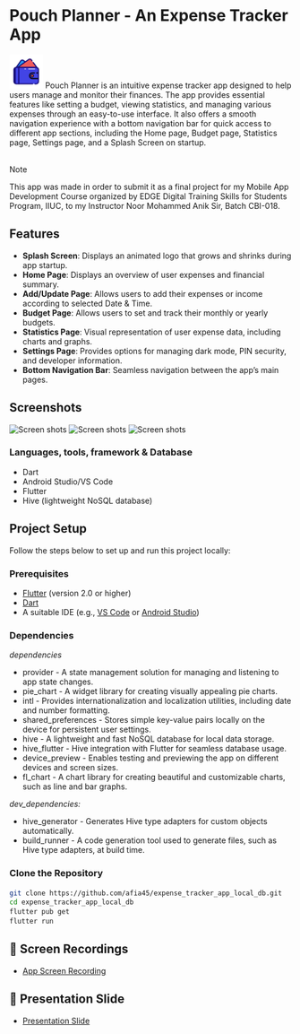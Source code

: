 # Pouch Planner - An Expense Tracker App

<img src="asset/images/ic_launcher.png" alt="Homepage" width="60" height="60">
Pouch Planner is an intuitive expense tracker app designed to help users manage and monitor their finances. The app provides essential features like setting a budget, viewing statistics, and managing various expenses through an easy-to-use interface. It also offers a smooth navigation experience with a bottom navigation bar for quick access to different app sections, including the Home page, Budget page, Statistics page, Settings page, and a Splash Screen on startup.
<br />
<br />

> [!NOTE]
> This app was made in order to submit it as a final project for my Mobile App Development Course organized by EDGE Digital Training Skills for Students Program, IIUC, to my Instructor Noor Mohammed Anik Sir, Batch CBI-018.

<!--```diff
@@ This app was made in order to submit it as a final project for my Mobile App Development Course organized by EDGE Digital Training Skills for Students Program, IIUC, to my Instructor Noor Mohammed Anik Sir, Batch CBI-018. @@
```-->
## Features

- **Splash Screen**: Displays an animated logo that grows and shrinks during app startup.
- **Home Page**: Displays an overview of user expenses and financial summary.
- **Add/Update Page**: Allows users to add their expenses or income according to selected Date & Time.
- **Budget Page**: Allows users to set and track their monthly or yearly budgets.
- **Statistics Page**: Visual representation of user expense data, including charts and graphs.
- **Settings Page**: Provides options for managing dark mode, PIN security, and developer information.
- **Bottom Navigation Bar**: Seamless navigation between the app’s main pages.

## Screenshots

![Screen shots](asset/images/ss.png)
![Screen shots](asset/images/ss2.png)
![Screen shots](asset/images/ss1.png)

### Languages, tools, framework & Database
- Dart
- Android Studio/VS Code
- Flutter
- Hive (lightweight NoSQL database)

## Project Setup

Follow the steps below to set up and run this project locally:

### Prerequisites

- [Flutter](https://flutter.dev/docs/get-started/install) (version 2.0 or higher)
- [Dart](https://dart.dev/get-dart)
- A suitable IDE (e.g., [VS Code](https://code.visualstudio.com/) or [Android Studio](https://developer.android.com/studio))

### Dependencies
*dependencies*
-  provider - A state management solution for managing and listening to app state changes.
-  pie_chart - A widget library for creating visually appealing pie charts.
-  intl - Provides internationalization and localization utilities, including date and number formatting.
-  shared_preferences - Stores simple key-value pairs locally on the device for persistent user settings.
-  hive - A lightweight and fast NoSQL database for local data storage.
-  hive_flutter - Hive integration with Flutter for seamless database usage.
-  device_preview - Enables testing and previewing the app on different devices and screen sizes.
-  fl_chart - A chart library for creating beautiful and customizable charts, such as line and bar graphs.


*dev_dependencies:*
-  hive_generator - Generates Hive type adapters for custom objects automatically.
-  build_runner -  A code generation tool used to generate files, such as Hive type adapters, at build time.

### Clone the Repository

```bash
git clone https://github.com/afia45/expense_tracker_app_local_db.git
cd expense_tracker_app_local_db
flutter pub get
flutter run
```

## 🔗 Screen Recordings

- [App Screen Recording](https://drive.google.com/file/d/11rtwWQE3fnGO07l7elz-ZVp94QnLo840/view?usp=sharing)

## 🔗 Presentation Slide
- [Presentation Slide](asset/Pouch_Planner.pdf)


